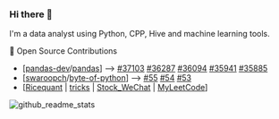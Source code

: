 ### Hi there 👋

<!--
**onshek/onshek** is a ✨ _special_ ✨ repository because its `README.md` (this file) appears on your GitHub profile.

Here are some ideas to get you started:

- 🔭 I’m currently working on ...
- 🌱 I’m currently learning ...
- 👯 I’m looking to collaborate on ...
- 🤔 I’m looking for help with ...
- 💬 Ask me about ...
- 📫 How to reach me: ...
- 😄 Pronouns: ...
- ⚡ Fun fact: ...
-->

I'm a data analyst using Python, CPP, Hive and machine learning tools.

🚀 Open Source Contributions 
- [[pandas-dev](https://github.com/pandas-dev)/[pandas](https://github.com/pandas-dev/pandas)] --> 
  [#37103](https://github.com/pandas-dev/pandas/pull/37103)
  [#36287](https://github.com/pandas-dev/pandas/pull/36287)
  [#36094](https://github.com/pandas-dev/pandas/pull/36094)
  [#35941](https://github.com/pandas-dev/pandas/pull/35941)
  [#35885](https://github.com/pandas-dev/pandas/pull/35885)
- [[swaroopch](https://github.com/swaroopch)/[byte-of-python](https://github.com/swaroopch/byte-of-python)] --> 
  [#55](https://github.com/swaroopch/byte-of-python/pull/5)
  [#54](https://github.com/swaroopch/byte-of-python/pull/54)
  [#53](https://github.com/swaroopch/byte-of-python/pull/53)
- [[Ricequant](https://github.com/onshek/Ricequant) |
  [tricks](https://github.com/onshek/tricks) |
  [Stock_WeChat](https://github.com/onshek/Stock_WeChat) |
  [MyLeetCode](https://github.com/onshek/MyLeetCode)]

![github_readme_stats](https://github-readme-stats.vercel.app/api?username=onshek&theme=dark)